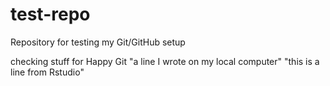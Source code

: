 # test-repo
Repository for testing my Git/GitHub setup

checking stuff for Happy Git
"a line I wrote on my local computer" 
  "this is a line from Rstudio"